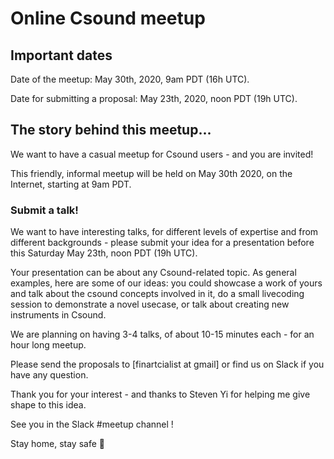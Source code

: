 # Online Csound meetup

## Important dates

Date of the meetup: May 30th, 2020, 9am PDT (16h UTC).

Date for submitting a proposal: May 23th, 2020, noon PDT (19h UTC).

## The story behind this meetup...

We want to have a casual meetup for Csound users - and you are invited!

This friendly, informal meetup will be held on May 30th 2020, on the Internet, starting at 9am PDT.

### Submit a talk!
We want to have interesting talks, for different levels of expertise and from different backgrounds -
please submit your idea for a presentation before this Saturday May 23th, noon PDT (19h UTC).

Your presentation can be about any Csound-related topic.
As general examples, here are some of our ideas: you could showcase a work of yours and talk about the csound
concepts involved in it, do a small livecoding session to demonstrate a novel usecase,
or talk about creating new instruments in Csound.

We are planning on having 3-4 talks, of about 10-15 minutes each - for an hour long meetup.

Please send the proposals to [finartcialist at gmail] or find us on Slack if you have any question.

Thank you for your interest - and thanks to Steven Yi for helping me give shape to this idea.

See you in the Slack #meetup channel !

Stay home, stay safe 🌈

